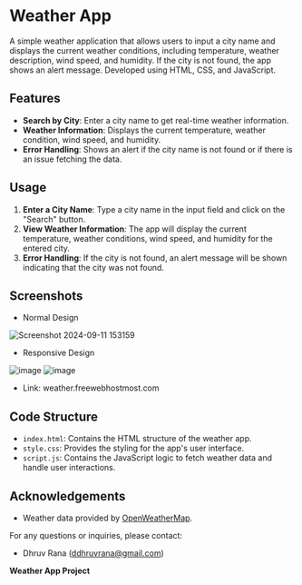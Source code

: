 # Weather App

A simple weather application that allows users to input a city name and displays the current weather conditions, including temperature, weather description, wind speed, and humidity. If the city is not found, the app shows an alert message. Developed using HTML, CSS, and JavaScript.

## Features

- **Search by City**: Enter a city name to get real-time weather information.
- **Weather Information**: Displays the current temperature, weather condition, wind speed, and humidity.
- **Error Handling**: Shows an alert if the city name is not found or if there is an issue fetching the data.

## Usage

1. **Enter a City Name**: Type a city name in the input field and click on the "Search" button.
2. **View Weather Information**: The app will display the current temperature, weather conditions, wind speed, and humidity for the entered city.
3. **Error Handling**: If the city is not found, an alert message will be shown indicating that the city was not found.

## Screenshots
- Normal Design

![Screenshot 2024-09-11 153159](https://github.com/user-attachments/assets/3dd26116-2209-47d1-847e-a130dafbfe76)

- Responsive Design
  
![image](https://github.com/user-attachments/assets/6b815a21-2087-42a9-bc71-34624448530c)
![image](https://github.com/user-attachments/assets/b66838c1-7ecb-4fc5-a821-adce0df8df15)


- Link: weather.freewebhostmost.com

## Code Structure

- `index.html`: Contains the HTML structure of the weather app.
- `style.css`: Provides the styling for the app's user interface.
- `script.js`: Contains the JavaScript logic to fetch weather data and handle user interactions.


## Acknowledgements

- Weather data provided by [OpenWeatherMap](https://openweathermap.org/).

For any questions or inquiries, please contact:
- Dhruv Rana (ddhruvrana@gmail.com)

  
**Weather App Project**
